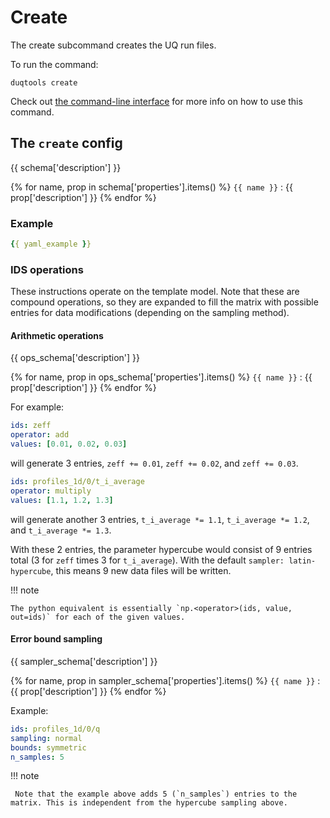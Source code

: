 # Create

The create subcommand creates the UQ run files.

To run the command:

`duqtools create`

Check out [the command-line interface](/command-line-interface/#create) for more info on how to use this command.


## The `create` config

{{ schema['description'] }}

{% for name, prop in schema['properties'].items() %}
`{{ name }}`
: {{ prop['description'] }}
{% endfor %}

### Example

```yaml title="duqtools.yaml"
{{ yaml_example }}
```

### IDS operations

These instructions operate on the template model. Note that these are compound operations, so they are expanded to fill the matrix with possible entries for data modifications (depending on the sampling method).

#### Arithmetic operations

{{ ops_schema['description'] }}

{% for name, prop in ops_schema['properties'].items() %}
`{{ name }}`
: {{ prop['description'] }}
{% endfor %}

For example:

```yaml title="duqtools.yaml"
ids: zeff
operator: add
values: [0.01, 0.02, 0.03]
```

will generate 3 entries, `zeff += 0.01`, `zeff += 0.02`, and `zeff += 0.03`.

```yaml title="duqtools.yaml"
ids: profiles_1d/0/t_i_average
operator: multiply
values: [1.1, 1.2, 1.3]
```

will generate another 3 entries, `t_i_average *= 1.1`, `t_i_average *= 1.2`, and `t_i_average *= 1.3`.

With these 2 entries, the parameter hypercube would consist of 9 entries total (3 for `zeff`
times 3 for `t_i_average`).
With the default `sampler: latin-hypercube`, this means 9 new data files will be written.

!!! note

    The python equivalent is essentially `np.<operator>(ids, value, out=ids)` for each of the given values.

#### Error bound sampling

{{ sampler_schema['description'] }}

{% for name, prop in sampler_schema['properties'].items() %}
`{{ name }}`
: {{ prop['description'] }}
{% endfor %}

Example:

```yaml title="duqtools.yaml"
ids: profiles_1d/0/q
sampling: normal
bounds: symmetric
n_samples: 5
```

!!! note

     Note that the example above adds 5 (`n_samples`) entries to the matrix. This is independent from the hypercube sampling above.
